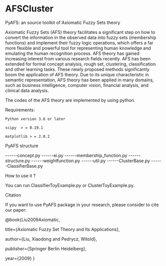 # AFSCluster
PyAFS: an source toolkit of Axiomatic Fuzzy Sets theory


Axiomatic Fuzzy Sets (AFS) theory facilitates a significant step on how to convert the information in the observed data into fuzzy sets (membership functions) and implement their fuzzy logic operations, which offers a far more flexible and powerful tool for representing human knowledge and emulating the human recognition process. AFS theory has gained increasing interest from various research fields recently. AFS has been extended for formal concept analysis, rough set, clustering, classification and other learning tasks. These newly proposed methods significantly boom the application of AFS theory. Due to its unique characteristic in semantic representation, AFS theory has been applied in many domains, such as business intelligence, computer vision, financial analysis, and clinical data analysis.


The codes of the AFS theory are implemented by using python.

Requirements:

	Python version 3.6 or later

	scipy  > = 0.19.1

	matplotlib > = 2.0.2

PyAFS structure

------concept.py
------ei.py
------membership_function.py
------structure.py
------weightfunction.py
------util.py
------ClusterBase.py
------ClassifierBase.py


How to use it ?

You can run ClassifierToyExample.py or ClusterToyExample.py.

Citation

If you want to use PyAFS package in your research, please consider to cite our paper:

@book{Liu2009Axiomatic,

  title={Axiomatic Fuzzy Set Theory and Its Applications},

  author={Liu, Xiaodong and Pedrycz, Witold},

  publisher={Springer Berlin Heidelberg},

  year={2009}
}

